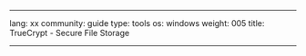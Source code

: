 

---

lang: xx
community: guide
type: tools
os: windows
weight: 005
title: TrueCrypt - Secure File Storage

---

<stub>

